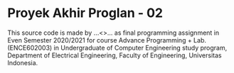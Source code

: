 # Proyek Akhir Proglan - 02 
This source code is made by …<<daftar nama dan NPM kelompok Anda>>... as final programming assignment in Even Semester 2020/2021 for course Advance Programming + Lab. 
(ENCE602003) in Undergraduate of Computer Engineering study program, Department of Electrical Engineering, Faculty of Engineering, Universitas Indonesia.
